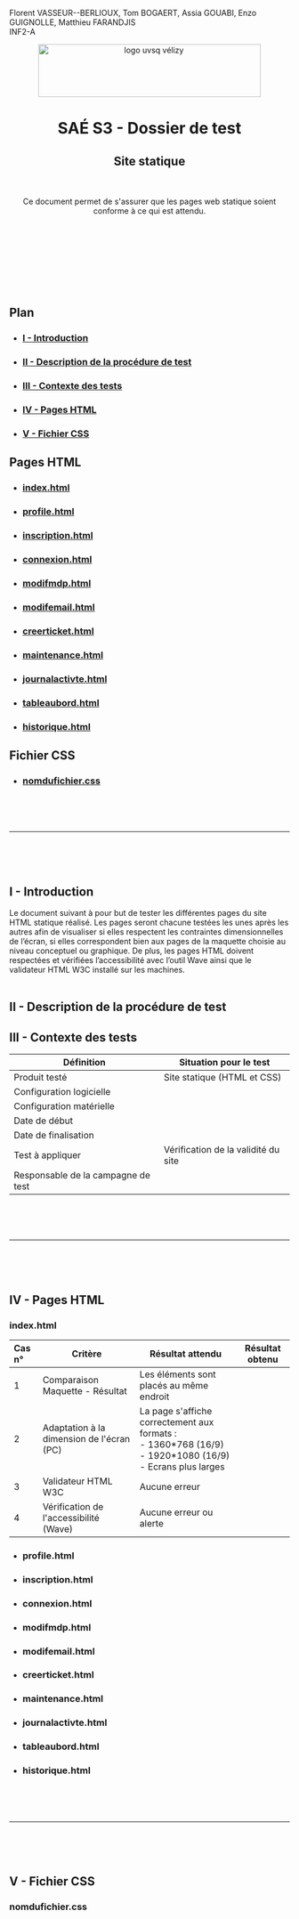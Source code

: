 Florent VASSEUR--BERLIOUX, Tom BOGAERT, Assia GOUABI, Enzo GUIGNOLLE, Matthieu FARANDJIS<br>
INF2-A

<div align="center">
<img height="95" width="400" src="img/IUT_Velizy_Villacoublay_logo_2020_ecran.png" title="logo uvsq vélizy"/>

# SAÉ S3 - Dossier de test
## Site statique

<br><br>
Ce document permet de s'assurer que les pages web statique soient conforme à ce qui est attendu.

</div>

<br><br><br><br><br><br><br>

## Plan
- ### [I - Introduction](#I)
- ### [II - Description de la procédure de test](#II)
- ### [III - Contexte des tests](#III)
- ### [IV - Pages HTML](#IV)
- ### [V - Fichier CSS](#V)


## <a name="IV"></a>Pages HTML
- ### [index.html](#a)
- ### [profile.html](#b)
- ### [inscription.html](#c)
- ### [connexion.html](#d)
- ### [modifmdp.html](#e)
- ### [modifemail.html](#f)
- ### [creerticket.html](#h)
- ### [maintenance.html](#i)
- ### [journalactivte.html](#j)
- ### [tableaubord.html](#k)
- ### [historique.html](#l)

## <a name="V"></a>Fichier CSS
- ### [nomdufichier.css](#1)

<br><br><br>

----------

<br><br><br>

## <a name="I"></a>I - Introduction

Le document suivant à pour but de tester les différentes pages du site HTML statique réalisé. Les pages seront chacune testées les unes après les autres afin de visualiser si elles respectent les contraintes dimensionnelles de l’écran, si elles correspondent bien aux pages de la maquette choisie au niveau conceptuel ou graphique. De plus, les pages HTML doivent respectées et vérifiées l’accessibilité avec l’outil Wave ainsi que le validateur HTML W3C installé sur les machines.  
<br>

## <a name="II"></a>II - Description de la procédure de test

## <a name="III"></a>III - Contexte des tests

| Définition                         | Situation pour le test              |
|------------------------------------|-------------------------------------|
| Produit testé                      | Site statique (HTML et CSS)         |
| Configuration logicielle           |                                     |
| Configuration matérielle           |                                     |
| Date de début                      |                                     |
| Date de finalisation               |                                     |
| Test à appliquer                   | Vérification de la validité du site |
| Responsable de la campagne de test |                                     |

<br><br><br>

----------

<br><br><br>

## IV - Pages HTML

### <a name="a"></a>index.html

| Cas n° | Critère                                   | Résultat attendu                                                                                                        | Résultat obtenu |
|:-------|-------------------------------------------|-------------------------------------------------------------------------------------------------------------------------|-----------------|
| 1      | Comparaison Maquette - Résultat           | Les éléments sont placés au même endroit                                                                                |                 |
| 2      | Adaptation à la dimension de l'écran (PC) | La page s'affiche correctement aux formats :<br/> - 1360\*768 (16/9)<br/> - 1920\*1080 (16/9)<br/> - Ecrans plus larges |                 |
| 3      | Validateur HTML W3C                       | Aucune erreur                                                                                                           |                 |
| 4      | Vérification de l'accessibilité (Wave)    | Aucune erreur ou alerte                                                                                                 |                 |

- ### profile.html
- ### inscription.html
- ### connexion.html
- ### modifmdp.html
- ### modifemail.html
- ### creerticket.html
- ### maintenance.html
- ### journalactivte.html
- ### tableaubord.html
- ### historique.html

<br><br><br>

-------

<br><br><br>

## V - Fichier CSS

### <a name="1"></a>nomdufichier.css
